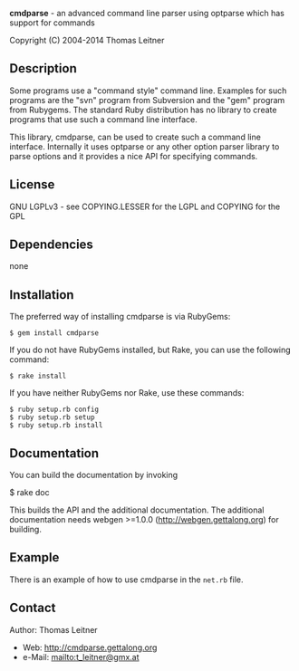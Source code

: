 **cmdparse** - an advanced command line parser using optparse which has support for commands

Copyright (C) 2004-2014 Thomas Leitner

## Description

Some programs use a "command style" command line. Examples for such programs are the "svn" program
from Subversion and the "gem" program from Rubygems. The standard Ruby distribution has no library
to create programs that use such a command line interface.

This library, cmdparse, can be used to create such a command line interface. Internally it uses
optparse or any other option parser library to parse options and it provides a nice API for
specifying commands.

## License

GNU LGPLv3 - see COPYING.LESSER for the LGPL and COPYING for the GPL

## Dependencies

none

## Installation

The preferred way of installing cmdparse is via RubyGems:

    $ gem install cmdparse

If you do not have RubyGems installed, but Rake, you can use the following command:

    $ rake install

If you have neither RubyGems nor Rake, use these commands:

    $ ruby setup.rb config
    $ ruby setup.rb setup
    $ ruby setup.rb install

## Documentation

You can build the documentation by invoking

   $ rake doc

This builds the API and the additional documentation. The additional documentation needs webgen >=1.0.0
(http://webgen.gettalong.org) for building.


## Example

There is an example of how to use cmdparse in the `net.rb` file.


## Contact

Author: Thomas Leitner

* Web: <http://cmdparse.gettalong.org>
* e-Mail: <mailto:t_leitner@gmx.at>
